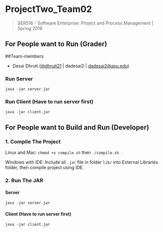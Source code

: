 # ProjectTwo_Team02
> SER516 - Software Enterprise: Project and Process Management | Spring 2018



## For People want to Run (Grader)

##Team-members
- Desai Dhruti ([@dhruti21](https://github.com/dhruti21) | dadesai2 | dadesai2@asu.edu)

### Run Server
`java -jar server.jar `
### Run Client (Have to run server first)
`java -jar client.jar` 


## For People want to Build and Run (Developer)

### 1. Compile The Project
Linux and Mac: `chmod +x compile.sh` then `./compile.sh `.

Windows with IDE: Include all `.jar` file in folder `lib/` into External Libraries folder, then compile project using IDE.

### 2. Run The JAR
#### Server
`java -jar server.jar `
#### Client (Have to run server first)
`java -jar client.jar` 
